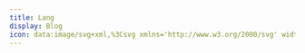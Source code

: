 ```yaml
---
title: Lang
display: Blog
icon: data:image/svg+xml,%3Csvg xmlns='http://www.w3.org/2000/svg' width='1em' height='1em' viewBox='0 0 16 16'%3E%3Cpath fill='%23000' fill-rule='evenodd' d='M11 5a.75.75 0 0 1 .688.452l3.25 7.5a.75.75 0 1 1-1.376.596L12.89 12H9.109l-.67 1.548a.75.75 0 1 1-1.377-.596l3.25-7.5A.75.75 0 0 1 11 5m-1.24 5.5h2.48L11 7.636zM5 1a.75.75 0 0 1 .75.75v1.261a25 25 0 0 1 2.598.211a.75.75 0 1 1-.2 1.487q-.33-.045-.662-.08A13 13 0 0 1 5.92 8.058q.356.456.752.873a.75.75 0 0 1-1.086 1.035A13 13 0 0 1 5 9.307a13 13 0 0 1-2.841 2.546a.75.75 0 0 1-.827-1.251A11.6 11.6 0 0 0 4.08 8.057a13 13 0 0 1-.554-.938a.75.75 0 1 1 1.323-.707l.15.271c.388-.68.708-1.405.952-2.164a24 24 0 0 0-4.1.19a.75.75 0 0 1-.2-1.487q1.28-.171 2.598-.211V1.75A.75.75 0 0 1 5 1' clip-rule='evenodd'/%3E%3C/svg%3E
---
```


<BlogList />
